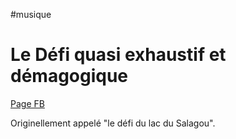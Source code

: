 #musique 

# Le Défi quasi exhaustif et démagogique

[Page FB](http://)

Originellement appelé "le défi du lac du Salagou".

